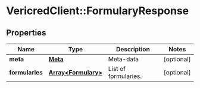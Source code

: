 # VericredClient::FormularyResponse

## Properties
Name | Type | Description | Notes
------------ | ------------- | ------------- | -------------
**meta** | [**Meta**](Meta.md) | Meta-data | [optional] 
**formularies** | [**Array&lt;Formulary&gt;**](Formulary.md) | List of formularies. | [optional] 


